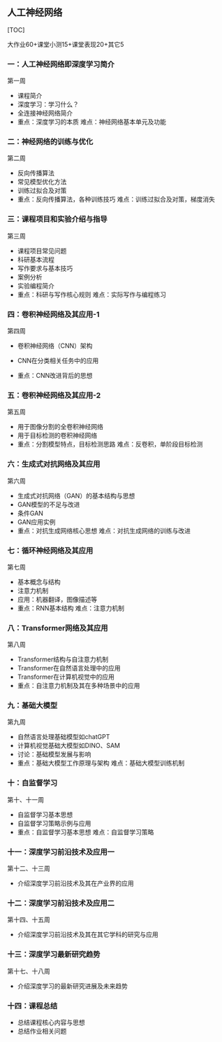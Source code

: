 ## 人工神经网络

[TOC]

大作业60+课堂小测15+课堂表现20+其它5

### 一：人工神经网络即深度学习简介

第一周

- 课程简介
- 深度学习：学习什么？
- 全连接神经网络简介
- 重点：深度学习的本质
  难点：神经网络基本单元及功能

### 二：神经网络的训练与优化

第二周

- 反向传播算法
- 常见模型优化方法
- 训练过拟合及对策
- 重点：反向传播算法，各种训练技巧
  难点：训练过拟合及对策，梯度消失

### 三：课程项目和实验介绍与指导

第三周

- 课程项目常见问题
- 科研基本流程
- 写作要求与基本技巧
- 案例分析
- 实验编程简介
- 重点：科研与写作核心规则
  难点：实际写作与编程练习

### 四：卷积神经网络及其应用-1

第四周

- 卷积神经网络（CNN）架构

- CNN在分类相关任务中的应用
- 重点：CNN改进背后的思想

### 五：卷积神经网络及其应用-2

第五周

- 用于图像分割的全卷积神经网络
- 用于目标检测的卷积神经网络
- 重点：分割模型特点，目标检测思路
  难点：反卷积，单阶段目标检测

### 六：生成式对抗网络及其应用

第六周

- 生成式对抗网络（GAN）的基本结构与思想
- GAN模型的不足与改进
- 条件GAN
- GAN应用实例
- 重点：对抗生成网络核心思想
  难点：对抗生成网络的训练与改进

### 七：循环神经网络及其应用

第七周

- 基本概念与结构
- 注意力机制
- 应用：机器翻译，图像描述等
- 重点：RNN基本结构
  难点：注意力机制

### 八：Transformer网络及其应用

第八周

- Transformer结构与自注意力机制
- Transformer在自然语言处理中的应用
- Transformer在计算机视觉中的应用
- 重点：自注意力机制及其在多种场景中的应用

### 九：基础大模型

第九周

- 自然语言处理基础模型如chatGPT
- 计算机视觉基础大模型如DINO、SAM
- 讨论：基础模型发展与影响
- 重点：基础大模型工作原理与架构
  难点：基础大模型训练机制

### 十：自监督学习

第十、十一周

- 自监督学习基本思想
- 自监督学习策略示例与应用
- 重点：自监督学习基本思想
  难点：自监督学习策略

### 十一：深度学习前沿技术及应用一

第十二、十三周

- 介绍深度学习前沿技术及其在产业界的应用

### 十二：深度学习前沿技术及应用二

第十四、十五周

- 介绍深度学习前沿技术及其在其它学科的研究与应用

### 十三：深度学习最新研究趋势

第十七、十八周

- 介绍深度学习的最新研究进展及未来趋势

### 十四：课程总结

- 总结课程核心内容与思想
- 总结作业相关问题